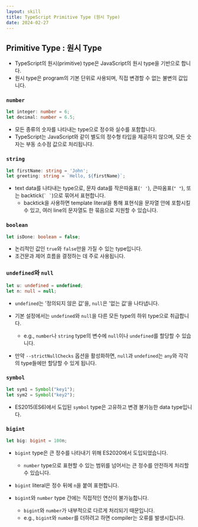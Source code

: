 ```yaml
---
layout: skill
title: TypeScript Primitive Type (원시 Type)
date: 2024-02-27
---
```





## Primitive Type : 원시 Type

- TypeScript의 원시(primitive) type은 JavaScript의 원시 type을 기반으로 합니다.
- 원시 type은 program의 기본 단위로 사용되며, 직접 변경할 수 없는 불변의 값입니다.


### `number`

```typescript
let integer: number = 6;
let decimal: number = 6.5;
```

- 모든 종류의 숫자를 나타내는 type으로 정수와 실수를 포함합니다.
- TypeScript는 JavaScript와 같이 별도의 정수형 타입을 제공하지 않으며, 모든 숫자는 부동 소수점 값으로 처리됩니다.


### `string`

```typescript
let firstName: string = 'John';
let greeting: string = `Hello, ${firstName}`;
```

- text data를 나타내는 type으로, 문자 data를 작은따옴표(`' '`), 큰따옴표(`" "`), 또는 backtick(`` ` ` ``)으로 묶어서 표현합니다.
    - backtick을 사용하면 template literal을 통해 표현식을 문자열 안에 포함시킬 수 있고, 여러 line의 문자열도 한 묶음으로 지원할 수 있습니다.


### `boolean`

```typescript
let isDone: boolean = false;
```

- 논리적인 값인 `true`와 `false`만을 가질 수 있는 type입니다.
- 조건문과 제어 흐름을 결정하는 데 주로 사용됩니다.


### `undefined`와 `null`

```typescript
let u: undefined = undefined;
let n: null = null;
```

- `undefined`는 '정의되지 않은 값'을, `null`은 '없는 값'을 나타냅니다.

- 기본 설정에서는 `undefined`와 `null`을 다른 모든 type의 하위 type으로 취급합니다.
    - e.g., `number`나 `string` type의 변수에 `null`이나 `undefined`를 할당할 수 있습니다.

- 만약 `--strictNullChecks` 옵션을 활성화하면, `null`과 `undefined`는 `any`와 각각의 type들에만 할당할 수 있게 됩니다.


### `symbol`

```typescript
let sym1 = Symbol("key1");
let sym2 = Symbol("key2");
```

- ES2015(ES6)에서 도입된 `symbol` type은 고유하고 변경 불가능한 data type입니다.


### `bigint`

```typescript
let big: bigint = 100n;
```

- `bigint` type은 큰 정수를 나타내기 위해 ES2020에서 도입되었습니다.
    - `number` type으로 표현할 수 있는 범위를 넘어서는 큰 정수를 안전하게 처리할 수 있습니다.

- `bigint` literal은 정수 뒤에 `n`을 붙여 표현합니다.

- `bigint`와 `number` type 간에는 직접적인 연산이 불가능합니다.
    - `bigint`와 `number`가 내부적으로 다르게 처리되기 때문입니다.
    - e.g., `bigint`와 `number`를 더하려고 하면 compiler는 오류를 발생시킵니다.
